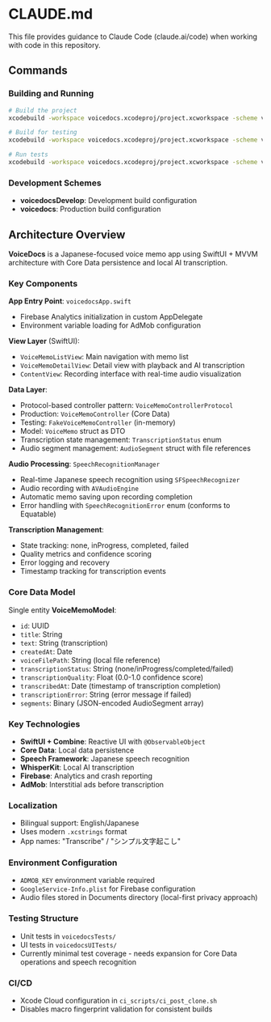 # CLAUDE.md

This file provides guidance to Claude Code (claude.ai/code) when working with code in this repository.

## Commands

### Building and Running
```bash
# Build the project
xcodebuild -workspace voicedocs.xcodeproj/project.xcworkspace -scheme voicedocs -configuration Debug build

# Build for testing
xcodebuild -workspace voicedocs.xcodeproj/project.xcworkspace -scheme voicedocs -configuration Debug build-for-testing

# Run tests
xcodebuild -workspace voicedocs.xcodeproj/project.xcworkspace -scheme voicedocs -configuration Debug test
```

### Development Schemes
- **voicedocsDevelop**: Development build configuration
- **voicedocs**: Production build configuration

## Architecture Overview

**VoiceDocs** is a Japanese-focused voice memo app using SwiftUI + MVVM architecture with Core Data persistence and local AI transcription.

### Key Components

**App Entry Point**: `voicedocsApp.swift`
- Firebase Analytics initialization in custom AppDelegate
- Environment variable loading for AdMob configuration

**View Layer** (SwiftUI):
- `VoiceMemoListView`: Main navigation with memo list
- `VoiceMemoDetailView`: Detail view with playback and AI transcription
- `ContentView`: Recording interface with real-time audio visualization

**Data Layer**:
- Protocol-based controller pattern: `VoiceMemoControllerProtocol`
- Production: `VoiceMemoController` (Core Data)
- Testing: `FakeVoiceMemoController` (in-memory)
- Model: `VoiceMemo` struct as DTO
- Transcription state management: `TranscriptionStatus` enum
- Audio segment management: `AudioSegment` struct with file references

**Audio Processing**: `SpeechRecognitionManager`
- Real-time Japanese speech recognition using `SFSpeechRecognizer`
- Audio recording with `AVAudioEngine`
- Automatic memo saving upon recording completion
- Error handling with `SpeechRecognitionError` enum (conforms to Equatable)

**Transcription Management**:
- State tracking: none, inProgress, completed, failed
- Quality metrics and confidence scoring
- Error logging and recovery
- Timestamp tracking for transcription events

### Core Data Model

Single entity **VoiceMemoModel**:
- `id`: UUID
- `title`: String
- `text`: String (transcription)
- `createdAt`: Date
- `voiceFilePath`: String (local file reference)
- `transcriptionStatus`: String (none/inProgress/completed/failed)
- `transcriptionQuality`: Float (0.0-1.0 confidence score)
- `transcribedAt`: Date (timestamp of transcription completion)
- `transcriptionError`: String (error message if failed)
- `segments`: Binary (JSON-encoded AudioSegment array)

### Key Technologies
- **SwiftUI + Combine**: Reactive UI with `@ObservableObject`
- **Core Data**: Local data persistence
- **Speech Framework**: Japanese speech recognition
- **WhisperKit**: Local AI transcription
- **Firebase**: Analytics and crash reporting
- **AdMob**: Interstitial ads before transcription

### Localization
- Bilingual support: English/Japanese
- Uses modern `.xcstrings` format
- App names: "Transcribe" / "シンプル文字起こし"

### Environment Configuration
- `ADMOB_KEY` environment variable required
- `GoogleService-Info.plist` for Firebase configuration
- Audio files stored in Documents directory (local-first privacy approach)

### Testing Structure
- Unit tests in `voicedocsTests/`
- UI tests in `voicedocsUITests/`
- Currently minimal test coverage - needs expansion for Core Data operations and speech recognition

### CI/CD
- Xcode Cloud configuration in `ci_scripts/ci_post_clone.sh`
- Disables macro fingerprint validation for consistent builds